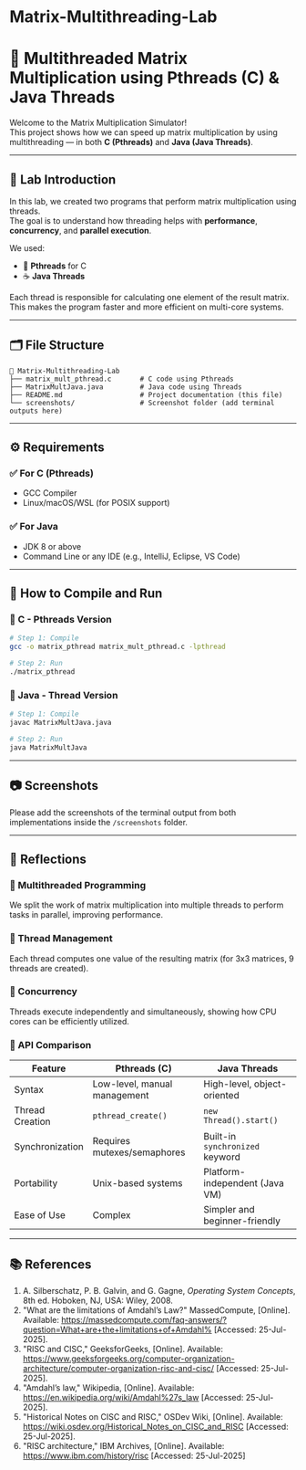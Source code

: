 # Matrix-Multithreading-Lab
# 🧮 Multithreaded Matrix Multiplication using Pthreads (C) & Java Threads

Welcome to the Matrix Multiplication Simulator!  
This project shows how we can speed up matrix multiplication by using multithreading — in both **C (Pthreads)** and **Java (Java Threads)**.

---

## 📌 Lab Introduction

In this lab, we created two programs that perform matrix multiplication using threads.  
The goal is to understand how threading helps with **performance**, **concurrency**, and **parallel execution**.

We used:
- 🧵 **Pthreads** for C
- ☕ **Java Threads**

Each thread is responsible for calculating one element of the result matrix. This makes the program faster and more efficient on multi-core systems.

---

## 🗂️ File Structure

```
📂 Matrix-Multithreading-Lab
├── matrix_mult_pthread.c       # C code using Pthreads
├── MatrixMultJava.java         # Java code using Threads
├── README.md                   # Project documentation (this file)
└── screenshots/                # Screenshot folder (add terminal outputs here)
```

---

## ⚙️ Requirements

### ✅ For C (Pthreads)
- GCC Compiler
- Linux/macOS/WSL (for POSIX support)

### ✅ For Java
- JDK 8 or above
- Command Line or any IDE (e.g., IntelliJ, Eclipse, VS Code)

---

## 🚀 How to Compile and Run

### 🔷 C - Pthreads Version

```bash
# Step 1: Compile
gcc -o matrix_pthread matrix_mult_pthread.c -lpthread

# Step 2: Run
./matrix_pthread
```

### 🔶 Java - Thread Version

```bash
# Step 1: Compile
javac MatrixMultJava.java

# Step 2: Run
java MatrixMultJava
```

---

## 📷 Screenshots

Please add the screenshots of the terminal output from both implementations inside the `/screenshots` folder.

---

## 💭 Reflections

### 🔹 Multithreaded Programming

We split the work of matrix multiplication into multiple threads to perform tasks in parallel, improving performance.

### 🔹 Thread Management

Each thread computes one value of the resulting matrix (for 3x3 matrices, 9 threads are created).

### 🔹 Concurrency

Threads execute independently and simultaneously, showing how CPU cores can be efficiently utilized.

### 🔹 API Comparison

| Feature         | Pthreads (C)                 | Java Threads                    |
| --------------- | ---------------------------- | ------------------------------- |
| Syntax          | Low-level, manual management | High-level, object-oriented     |
| Thread Creation | `pthread_create()`           | `new Thread().start()`          |
| Synchronization | Requires mutexes/semaphores  | Built-in `synchronized` keyword |
| Portability     | Unix-based systems           | Platform-independent (Java VM)  |
| Ease of Use     | Complex                      | Simpler and beginner-friendly   |

---

## 📚 References

1. A. Silberschatz, P. B. Galvin, and G. Gagne, _Operating System Concepts_, 8th ed. Hoboken, NJ, USA: Wiley, 2008.
2. "What are the limitations of Amdahl’s Law?" MassedCompute, [Online]. Available: https://massedcompute.com/faq-answers/?question=What+are+the+limitations+of+Amdahl% [Accessed: 25-Jul-2025].
3. "RISC and CISC," GeeksforGeeks, [Online]. Available: https://www.geeksforgeeks.org/computer-organization-architecture/computer-organization-risc-and-cisc/ [Accessed: 25-Jul-2025].
4. "Amdahl’s law," Wikipedia, [Online]. Available: https://en.wikipedia.org/wiki/Amdahl%27s_law [Accessed: 25-Jul-2025].
5. "Historical Notes on CISC and RISC," OSDev Wiki, [Online]. Available: https://wiki.osdev.org/Historical_Notes_on_CISC_and_RISC [Accessed: 25-Jul-2025].
6. "RISC architecture," IBM Archives, [Online]. Available: https://www.ibm.com/history/risc [Accessed: 25-Jul-2025]
